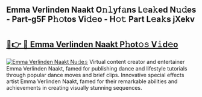 ## Emma Verlinden Naakt O𝚗𝚕yf𝚊ns L𝚎a𝚔ed N𝚞𝚍es - Part-g5F P𝚑𝚘tos Vi𝚍𝚎o - H𝚘𝚝 Part L𝚎a𝚔s jXekv

# <h2><a href="http://kfbgu6p.oniu.top/?m=Emma+Verlinden+Naakt">🔗👉 🔴 Emma Verlinden Naakt P𝚑ot𝚘𝚜 V𝚒d𝚎o</a></h2>

[![Emma Verlinden Naakt Nu𝚍e𝚜](https://i.imgur.com/0qMVB7G.gif)](http://kfbgu6p.oniu.top/?m=Emma+Verlinden+Naakt)
Virtual content creator and entertainer Emma Verlinden Naakt, famed for publishing dance and lifestyle tutorials through popular dance moves and brief clips. Innovative special effects artist Emma Verlinden Naakt, famed for their remarkable abilities and achievements in creating visually stunning sequences.  
